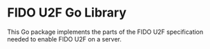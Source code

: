 # FIDO U2F Go Library

This Go package implements the parts of the FIDO U2F specification needed to
enable FIDO U2F on a server.
